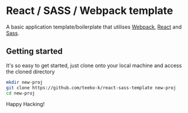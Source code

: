 # React / SASS / Webpack template

A basic application template/boilerplate that utilises [Webpack](https://webpack.js.org/), [React](https://reactjs.org) and [Sass](https://sass-lang.com/).

## Getting started

It's so easy to get started, just clone onto your local machine and access the cloned directory

```bash
mkdir new-proj
git clone https://github.com/teeko-k/react-sass-template new-proj
cd new-proj
```

Happy Hacking!
